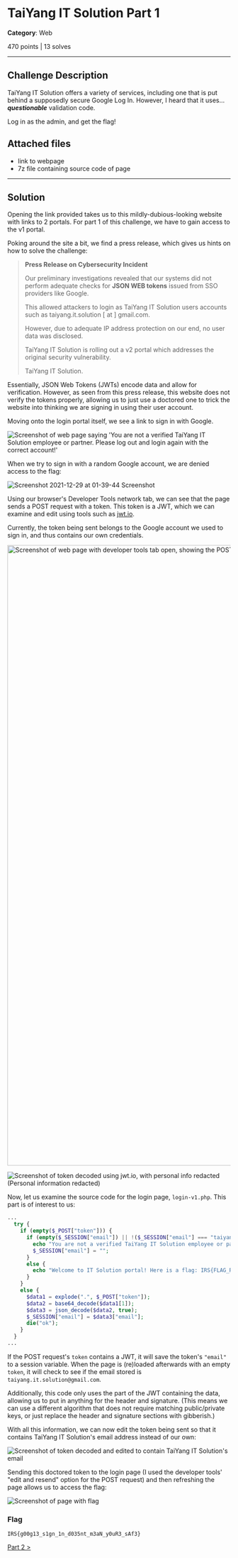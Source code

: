 # TaiYang IT Solution Part 1

**Category**: Web

470 points | 13 solves

----

## Challenge Description

TaiYang IT Solution offers a variety of services, including one that is put behind a supposedly secure Google Log In. However, I heard that it uses... ***questionable*** validation code.

Log in as the admin, and get the flag!

## Attached files

* link to webpage
* 7z file containing source code of page

----

## Solution

Opening the link provided takes us to this mildly-dubious-looking website with links to 2 portals. For part 1 of this challenge, we have to gain access to the v1 portal.

Poking around the site a bit, we find a press release, which gives us hints on how to solve the challenge:

> **Press Release on Cybersecurity Incident**
>
> Our preliminary investigations revealed that our systems did not perform adequate checks for **JSON WEB tokens** issued from SSO providers like Google.
>
> This allowed attackers to login as TaiYang IT Solution users accounts such as taiyang.it.solution [ at ] gmail.com.
>
> However, due to adequate IP address protection on our end, no user data was disclosed.
>
> TaiYang IT Solution is rolling out a v2 portal which addresses the original security vulnerability.
>
> TaiYang IT Solution.

Essentially, JSON Web Tokens (JWTs) encode data and allow for verification. However, as seen from this press release, this website does not verify the tokens properly, allowing us to just use a doctored one to trick the website into thinking we are signing in using their user account.

Moving onto the login portal itself, we see a link to sign in with Google.

![Screenshot of web page saying 'You are not a verified TaiYang IT Solution employee or partner. Please log out and login again with the correct account!'](https://user-images.githubusercontent.com/40383042/147594676-faee116b-bb52-4b23-a53b-112676b2a471.png)

When we try to sign in with a random Google account, we are denied access to the flag:

![Screenshot 2021-12-29 at 01-39-44 Screenshot](https://user-images.githubusercontent.com/40383042/147594692-f7aef21e-953d-4605-a8dd-4dcce31c555a.png)

Using our browser's Developer Tools network tab, we can see that the page sends a POST request with a token. This token is a JWT, which we can examine and edit using tools such as [jwt.io](https://jwt.io).

Currently, the token being sent belongs to the Google account we used to sign in, and thus contains our own credentials.

<img width="1398" alt="Screenshot of web page with developer tools tab open, showing the POST request used to send the token" src="https://user-images.githubusercontent.com/40383042/147594777-be7292e7-980c-4417-8936-71ba5cbc6f2f.png">

![Screenshot of token decoded using jwt.io, with personal info redacted](https://user-images.githubusercontent.com/40383042/147595357-19f4b617-d5d0-47b1-b3c8-106fe0ce7608.png)
(Personal information redacted)

Now, let us examine the source code for the login page, `login-v1.php`. This part is of interest to us:

```php
...
  try {
    if (empty($_POST["token"])) {
      if (empty($_SESSION["email"]) || !($_SESSION["email"] === "taiyang.it.solution@gmail.com")) {
        echo "You are not a verified TaiYang IT Solution employee or partner. Please log out and login again with the correct account!";
        $_SESSION["email"] = "";
      }
      else {
        echo "Welcome to IT Solution portal! Here is a flag: IRS{FLAG_REDACTED}";
      }
    }
    else {
      $data1 = explode(".", $_POST["token"]);
      $data2 = base64_decode($data1[1]);
      $data3 = json_decode($data2, true);
      $_SESSION["email"] = $data3["email"];
      die("ok");
    }
  }
...
```

If the POST request's `token` contains a JWT, it will save the token's `"email"` to a session variable. When the page is (re)loaded afterwards with an empty `token`, it will check to see if the email stored is `taiyang.it.solution@gmail.com`.

Additionally, this code only uses the part of the JWT containing the data, allowing us to put in anything for the header and signature. (This means we can use a different algorithm that does not require matching public/private keys, or just replace the header and signature sections with gibberish.)

With all this information, we can now edit the token being sent so that it contains TaiYang IT Solution's email address instead of our own:

![Screenshot of token decoded and edited to contain TaiYang IT Solution's email](https://user-images.githubusercontent.com/40383042/147595852-4faf3b02-29ea-49e6-a863-08f6b0cd1116.png)

Sending this doctored token to the login page (I used the developer tools' "edit and resend" option for the POST request) and then refreshing the page allows us to access the flag:

![Screenshot of page with flag](https://user-images.githubusercontent.com/40383042/147595874-6d54cdf0-913e-4096-9ebe-de3112196a79.png)

### Flag

```text
IRS{g00g13_s1gn_1n_d035nt_m3aN_y0uR3_sAf3}
```

[Part 2 >](../TaiYang%20IT%20Solution%20Part%202%3A%20Electric%20Boogaloo)
